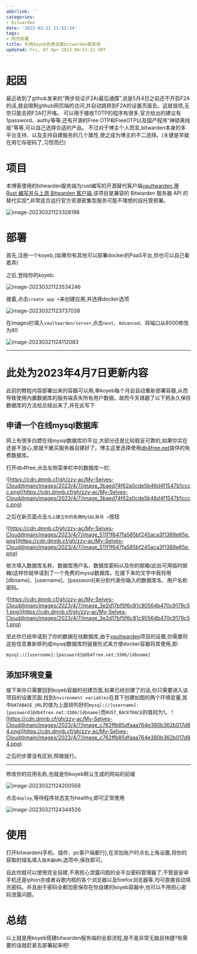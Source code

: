 ```yaml
---
abbrlink: ''
categories:
- bitwarden
date: '2023-03-21 11:52:34'
tags:
- 网页部署
title: 利用koyeb免费自建bitwarden服务端
updated: Fri, 07 Apr 2023 04:53:22 GMT
---
```

# 起因

最近收到了github发来的“两步验证(F2A)最后通牒”,说是5月4日之前还不开启F2A的话,就会限制github网页端的访问,并自动跳转到F2A的设置页面去。这就很烦,无奈只能去把F2A打开咯。
可以用于接收TOTP的程序有很多,官方给出的建议有1password、authy等等,还有开源的Free
OTP和FreeOTP以及国产程序“神锁离线版”等等,可以自己选择合适的产品。
不过对于博主个人而言,bitwarden本身的多平台支持、以及支持自建服务的几个属性,使之成为博主的不二选择。(关键是早就在用它存密码了,习惯而已)

# 项目

本博客使用的bitwarden服务端为rust编写的开源替代客户端[vaultwarden](https://github.com/dani-garcia/vaultwarden),[用 Rust 编写并与上游 Bitwarden 客户端](https://bitwarden.com/download/),该项目是兼容的 Bitwarden 服务器 API 的替代实现*,非常适合运行官方资源密集型服务可能不理想的自托管部署。

![image-20230321123328198](https://cdn.dmnb.cf/gh/zzy-ac/My-Selves-Cloud@main/images/2023/03/21/image-20230321123328198.png)

# 部署

首先,注册一个koyeb,(如果你有其他可以部署docker的PaaS平台,你也可以自己看着弄)

之后,登陆你的koyeb:

![image-20230321123534246](https://cdn.dmnb.cf/gh/zzy-ac/My-Selves-Cloud@main/images/2023/03/21/image-20230321123534246.png)

接着,点击`create app +`来创建应用,并选择docker选项

![image-20230321123737038](https://cdn.dmnb.cf/gh/zzy-ac/My-Selves-Cloud@main/images/2023/03/21/image-20230321123737038.png)

在images栏填入`vaultwarden/server`,点击`next`、`Advanced`、将端口从8000修改为80

![image-20230321124112083](https://cdn.dmnb.cf/gh/zzy-ac/My-Selves-Cloud@main/images/2023/03/21/image-20230321124112083.png)

---

# 此处为2023年4月7日更新内容

此前的教程内容部署出来的容器可以用,单koyeb每个月会自动重新部署容器,从而导致使用内置数据库的服务端丢失所有用户数据。故而今天琢磨了以下把永久保存数据库的方法给总结出来了,并在此写下

## 申请一个在线mysql数据库

网上有很多白嫖在线mysql数据库的平台,大部分还是比较稳妥可靠的,如果你实在还是不放心,那就干脆买服务器自建好了。博主这里选择使用[db4free.net](https://db4free.net)提供的免费数据库。

打开db4free,点击左侧菜单栏中的数据库一栏:

![https://cdn.dmnb.cf/gh/zzy-ac/My-Selves-Cloud@main/images/2023/4/7/image_3baed74f62a0cde5b46d4f1547b1cccc.png](https://cdn.dmnb.cf/gh/zzy-ac/My-Selves-Cloud@main/images/2023/4/7/image_3baed74f62a0cde5b46d4f1547b1cccc.png)

之后在新页面点击`马上建立你的免费MySQL账号 »`按钮

![https://cdn.dmnb.cf/gh/zzy-ac/My-Selves-Cloud@main/images/2023/4/7/image_511f1f647fa585bf245aca3f1389e65e.png](https://cdn.dmnb.cf/gh/zzy-ac/My-Selves-Cloud@main/images/2023/4/7/image_511f1f647fa585bf245aca3f1389e65e.png)

依次填入数据库名称、数据库用户名、数据库密码以及你的邮箱(此处可用临时邮箱)这样你就申请到了一个免费的mysql数据库。在接下来的文字中我将用[dbname]、[username]、[password]来分别代表你输入的数据库名、用户名和密码。

![https://cdn.dmnb.cf/gh/zzy-ac/My-Selves-Cloud@main/images/2023/4/7/image_3e2d17bf5f6c81c90564b470c9179c51.png](https://cdn.dmnb.cf/gh/zzy-ac/My-Selves-Cloud@main/images/2023/4/7/image_3e2d17bf5f6c81c90564b470c9179c51.png)

至此你已经申请到了你的数据在线数据库,由于[vaultwarden](https://github.com/dani-garcia/vaultwarden)项目的设置,你需要将这些信息重新排列成mysql数据库的链接形式来方便docker容器将其使用,即:

```html
mysql://[username]:[password]@db4free.net:3306/[dbname]
```

## 添加环境变量

接下来你只需要回到koyeb容器的创建页面,如果已经创建了的话,你只需要进入该项目的设置页面,找到`Environment variables`在其下创建如图的两个环境变量,其中`DATABASE_URL`的值为上面排列好的`mysql://[username]:[password]@db4free.net:3306/[dbname]`而`RUST_BACKTRACE`的值则为1。
![https://cdn.dmnb.cf/gh/zzy-ac/My-Selves-Cloud@main/images/2023/4/7/image_c762ffb85dfaaa764e380b362b017d84.png](https://cdn.dmnb.cf/gh/zzy-ac/My-Selves-Cloud@main/images/2023/4/7/image_c762ffb85dfaaa764e380b362b017d84.png)

之后的步骤没有区别,照做就行。

---



修改你的应用名称,也就是你koyeb默认生成的网站的前缀

![image-20230321124200568](https://cdn.dmnb.cf/gh/zzy-ac/My-Selves-Cloud@main/images/2023/03/21/image-20230321124200568.png)

点击`deploy`,等待程序状态变为healthy,即可正常使用

![image-20230321124344526](https://cdn.dmnb.cf/gh/zzy-ac/My-Selves-Cloud@main/images/2023/03/21/image-20230321124344526.png)

# 使用

打开bitwarden(手机、插件、pc客户端都行),在添加账户时点右上角设置,将你的获取的域名填入`服务器URL`选项中,保存即可。

自此你就可以使用完全自建,不用担心泄露问题的全平台密码管理器了,不管是安卓手机还是iphon亦或者谷歌内核的各个浏览器以及firefox浏览器等,均可直接自动填充密码。并且由于密码全都加密保存在你自建的koyeb容器中,也可以不用担心密码泄露问题。

# 总结

以上就是用koyeb搭建bitwarden服务端的全部流程,是不是非常无脑且快捷?有需要的话就赶紧去部署起来吧!
